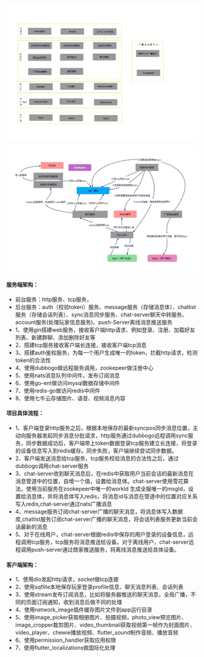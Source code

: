 ![输入图片说明](%E6%9C%8D%E5%8A%A1%E5%99%A8%E6%9E%B6%E6%9E%84.png)

![输入图片说明](52f84b4cbc241296a3929401715be72.png)

#### 服务端架构：
- 前台服务：http服务、tcp服务，
- 后台服务：auth（校验token）服务、message服务（存储消息体）、chatlist服务（存储会话列表）、sync消息同步服务、chat-server聊天中转服务、account服务(处理玩家信息服务)、push-Server离线消息推送服务
- 1、使用gin搭建web服务，接收客户端http请求、例如登录、注册、加载好友列表、新建群聊、添加删除好友等
- 2、搭建tcp服务接收客户端长连接，接收客户端tcp消息
- 3、搭建auth鉴权服务，为每一个用户生成唯一的token，拦截http请求，检测token的合法性
- 4、使用dubbogo做远程服务调用，zookepeer做注册中心
- 5、使用nats消息队列中间件，发布订阅消息
- 6、使用go-ent做访问mysql数据存储中间件
- 7、使用redis-go做访问redis中间件
- 8、使用七牛云存储图片、语音、视频消息内容
#### 项目具体流程：
- 1、客户端登录http服务之后，根据本地保存的最新syncpos同步消息位置，主动向服务器发起同步消息分批请求，http服务通过dubbogo远程调用sync服务，同步数据成功后，客户端带上token数据登录tcp服务建立长连接，将登录的设备信息写入到redis缓存。同步失败，客户端继续尝试同步数据。
- 2、客户端发送消息给tcp服务，tcp服务校验消息的合法性之后，通过dubbogo调用chat-server服务
- 3、chat-server收到聊天消息后，在redis中获取用户当前会话的最新消息在消息管道中的位置，自增一个值，设置给消息体。chat-server使用雪花算法，使用当前服务在zookepeer中唯一的workId
生成全服唯一的msgId，设置给消息体，并将消息体写入redis，将消息id与消息在管道中的位置对应关系写入redis,chat-server通过nats广播消息
- 4、message服务订阅chat-server广播的聊天消息，将消息体写入数据库,chatlist服务订阅chat-server广播的聊天消息，将会话列表服务更新当前会话最新的消息
- 5、对于在线用户，chat-server根据redis中保存的用户登录的设备信息，远程调用tcp服务，tcp服务将消息推送给设备。对于离线用户，chat-server远程调用push-server通过商家推送服务，将离线消息推送给具体设备。
#### 客户端架构：
-  1、使用dio发起http请求，socket做tcp连接
-  2、使用sqflite本地保存玩家登录profile信息、聊天消息列表、会话列表
-  3、使用stream发布订阅消息，比如将服务器推送的聊天消息，全局广播，不同的页面订阅通知，收到消息后做不同的处理
-  4、使用network_image插件缓存图片文件到app运行目录
-  5、使用image_picker获取相册图片、拍摄视频，photo_view预览图片、image_cropper裁剪图片、video_thumbnail获取视频第一帧作为封面图片、video_player、chewie播放视频、flutter_sound制作音频、播放音频
-  6、使用permission_handler获取应用权限
-  7、使用flutter_localizations做国际化处理